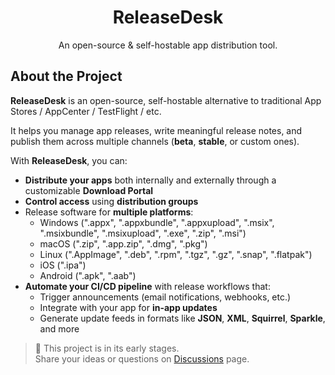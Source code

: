 <h1 align="center">ReleaseDesk</h1>
<p align="center">An open-source & self-hostable app distribution tool.</p>

## About the Project

**ReleaseDesk** is an open-source, self-hostable alternative to traditional App Stores / AppCenter / TestFlight / etc.

It helps you manage app releases, write meaningful release notes, and publish them across multiple channels (**beta**, **stable**, or custom ones).

With **ReleaseDesk**, you can:

- **Distribute your apps** both internally and externally through a customizable **Download Portal**
- **Control access** using **distribution groups**
- Release software for **multiple platforms**:
    - Windows (".appx", ".appxbundle", ".appxupload", ".msix", ".msixbundle", ".msixupload", ".exe", ".zip", ".msi")
    - macOS (".zip", ".app.zip", ".dmg", ".pkg")
    - Linux (".AppImage", ".deb", ".rpm",  ".tgz", ".gz", ".snap", ".flatpak")
    - iOS (".ipa")
    - Android (".apk", ".aab")
- **Automate your CI/CD pipeline** with release workflows that:
    - Trigger announcements (email notifications, webhooks, etc.)
    - Integrate with your app for **in-app updates**
    - Generate update feeds in formats like **JSON**, **XML**, **Squirrel**, **Sparkle**, and more

> 🚧 This project is in its early stages.  
Share your ideas or questions on [Discussions](https://github.com/brewbits-co/releasedesk/discussions) page.
